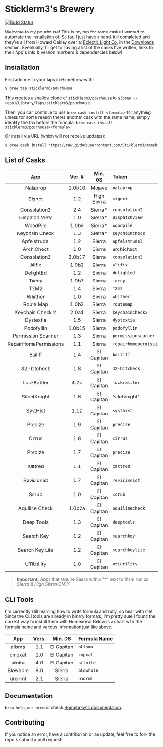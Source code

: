 # Sticklerm3's Brewery

[![Build Status](https://travis-ci.com/sticklerm3/homebrew-pourhouse.svg?branch=master)](https://travis-ci.com/sticklerm3/homebrew-pourhouse)

Welcome to my pourhouse! This is my tap for some casks I wanted to automate the installation of. So far, I just have a hand-full completed and they're all from Howard Oakley over at [Eclectic Light Co.][6f8d9867] in the [Downloads][02b6cdf0] section. Eventually, I'll get to having a list of the casks I've written, links to their App's info & version numbers & dependencies below!

## Installation

First add me to your taps in Homebrew with:

```sh
$ brew tap sticklerm3/pourhouse
```

This creates a shallow clone of `sticklerm3/pourhouse` to `$(brew --repo)/Library/Taps/sticklerm3/pourhouse`.

Then, you can continue to use `brew cask install <formula>` for anything unless for some reason theres another cask with the same name, simply identify the tap before the formula: `brew cask install sticklerm3/pourhouse/<formula>`

[6f8d9867]: https://eclecticlight.co "Eclectic Light Co"

[02b6cdf0]: https://eclecticlight.co/downloads/ "EC: Downloads"

Or install via URL (which will not receive updates):

```sh
$ brew cask install https://raw.githubusercontent.com/Sticklerm3/homebrew-pourhouse/master/Casks/<formula>.rb
```

## List of Casks

|          App          | Ver. # |   Min. OS   | Token                   |
| :-------------------: | :----: | :---------: | :---------------------- |
|        Nalaprop       | 1.0b10 |    Mojave   | `nalaprop`              |
|         Signet        |   1.2  | High Sierra | `signet`                |
|      Consolation2     |   2.4  |   Sierra\*  | `consolation2`          |
|     Dispatch View     |   1.0  |   Sierra\*  | `dispatchview`          |
|        WoodPile       |  1.0b6 |   Sierra\*  | `woodpile`              |
|     Keychain Check    |   1.3  |   Sierra\*  | `keychaincheck`         |
|      Apfelstrudel     |   1.2  |    Sierra   | `apfelstrudel`          |
|       ArchiChect      |   1.0  |    Sierra   | archichect              |
|      Consolation2     | 3.0b17 |    Sierra   | `consolation3`          |
|         Alifix        |  1.0b2 |    Sierra   | `alifix`                |
|       DelightEd       |   1.2  |    Sierra   | `delighted`             |
|         Taccy         |  1.0b7 |    Sierra   | `taccy`                 |
|          T2M2         |   1.4  |    Sierra   | `t2m2`                  |
|        Whither        |   1.0  |    Sierra   | `whither`               |
|       Route Map       |  1.0b2 |    Sierra   | `routemap`              |
|    Keychain Check 2   |  2.0a4 |    Sierra   | `keychaincheck2`        |
|       Dystextia       |   1.5  |    Sierra   | `dystextia`             |
|       Podofyllin      | 1.0b15 |    Sierra   | `podofyllin`            |
|   Permission Scanner  |   1.3  |    Sierra   | `permissionscanner`     |
| RepairHomePermissions |   1.1  |    Sierra   | `repairhomepermissions` |
|        Bailiff        |   1.4  |  El Capitan | `bailiff`               |
|      32-bitcheck      |   1.8  |  El Capitan | `32-bitcheck`           |
|      LockRattler      |  4.24  |  El Capitan | `lockrattler`           |
|      SilentKnight     |   1.6  |  El Capitan | 'siletknight'           |
|        SystHist       |  1.12  |  El Capitan | `systhist`              |
|        Precize        |   1.9  |  El Capitan | `precize`               |
|         Cirrus        |   1.8  |  El Capitan | `cirrus`                |
|        Precize        |   1.7  |  El Capitan | `precize`               |
|        Xattred        |   1.1  |  El Capitan | `xattred`               |
|      Revisionist      |   1.7  |  El Capitan | `revisionist`           |
|         Scrub         |   1.0  |  El Capitan | `scrub`                 |
|     Aquiline Check    | 1.0b2a |  El Capitan | `aquilinecheck`         |
|       Deep Tools      |   1.3  |  El Capitan | `deeptools`             |
|       Search Key      |   1.2  |  El Capitan | `searchkey`             |
|    Search Key Lite    |   1.2  |  El Capitan | `searchkeylite`         |
|       UTIUtility      |   1.0  |  El Capitan | `utiutility`            |

> **Important:** Apps that require Sierra with a "\*" next to them run on _Sierra & High Sierra ONLY_

## CLI Tools

I'm currently still learning how to write formula and ruby, so bear with me! Since the CLI tools are already in binary formats, I'm pretty sure I found the correct way to install them with Homebrew. Below is a chart with the formula name and various information just like above.

|    App   | Vers. |   Min. OS  | Formula Name |
| :------: | :---: | :--------: | :----------- |
|  alisma  |  1.1  | El Capitan | `alisma`     |
|  cmpxat  |  1.0  | El Capitan | `cmpxat`     |
|  silnite |  4.0  | El Capitan | `silnite`    |
| Blowhole |  8.0  |   Sierra   | `blowhole`   |
|  unorml  |  2.1  |   Sierra   | `unorml`     |

## Documentation

`brew help`, `man brew` or check [Homebrew's documentation](https://docs.brew.sh).

## Contributing

If you notice an error, have a contribution or an update, feel free to fork the repo & submit a pull request!

